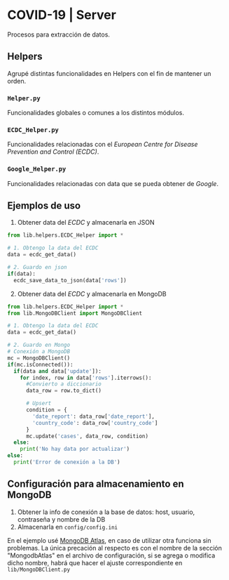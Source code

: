 # COVID-19 | Server
Procesos para extracción de datos.

## Helpers
Agrupé distintas funcionalidades en Helpers con el fin de mantener un orden.

### `Helper.py`
Funcionalidades globales o comunes a los distintos módulos.

### `ECDC_Helper.py`
Funcionalidades relacionadas con el _European Centre for Disease Prevention and Control (ECDC)_.

### `Google_Helper.py`
Funcionalidades relacionadas con data que se pueda obtener de _Google_.

## Ejemplos de uso
1. Obtener data del _ECDC_ y almacenarla en JSON

```python
from lib.helpers.ECDC_Helper import *

# 1. Obtengo la data del ECDC
data = ecdc_get_data()

# 2. Guardo en json
if(data):
  ecdc_save_data_to_json(data['rows'])
```

2. Obtener data del _ECDC_ y almacenarla en MongoDB

```python
from lib.helpers.ECDC_Helper import *
from lib.MongoDBClient import MongoDBClient

# 1. Obtengo la data del ECDC
data = ecdc_get_data()

# 2. Guardo en Mongo
# Conexión a MongoDB
mc = MongoDBClient()
if(mc.isConnected()):  
  if(data and data['update']):
    for index, row in data['rows'].iterrows():
      #Convierto a diccionario
      data_row = row.to_dict()

      # Upsert
      condition = {
        'date_report': data_row['date_report'],
        'country_code': data_row['country_code']
      }
      mc.update('cases', data_row, condition)
  else:
    print('No hay data por actualizar')
else:
  print('Error de conexión a la DB')
```

## Configuración para almacenamiento en MongoDB
1. Obtener la info de conexión a la base de datos: host, usuario, contraseña y nombre de la DB
2. Almacenarla en `config/config.ini`

En el ejemplo usé [MongoDB Atlas](https://www.mongodb.com/cloud/atlas), en caso de utilizar otra funciona sin problemas. La única precación al respecto es con el nombre de la sección "MongodbAtlas" en el archivo de configuración, si se agrega o modifica dicho nombre, habrá que hacer el ajuste correspondiente en `lib/MongoDBClient.py`